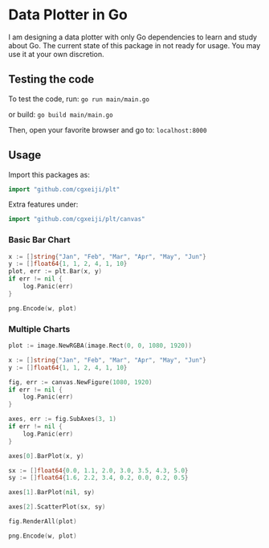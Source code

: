 # Data Plotter in Go
I am designing a data plotter with only Go dependencies to learn and study about Go.
The current state of this package in not ready for usage. You may use it at your own discretion.

## Testing the code
To test the code, run:
`go run main/main.go`

or build:
`go build main/main.go`

Then, open your favorite browser and go to:
`localhost:8000`

## Usage
Import this packages as:
```go
import "github.com/cgxeiji/plt"
```

Extra features under:
```go
import "github.com/cgxeiji/plt/canvas"
```

### Basic Bar Chart

```go
x := []string{"Jan", "Feb", "Mar", "Apr", "May", "Jun"}
y := []float64{1, 1, 2, 4, 1, 10}
plot, err := plt.Bar(x, y)
if err != nil {
	log.Panic(err)
}

png.Encode(w, plot)
```

### Multiple Charts

```go
plot := image.NewRGBA(image.Rect(0, 0, 1080, 1920))

x := []string{"Jan", "Feb", "Mar", "Apr", "May", "Jun"}
y := []float64{1, 1, 2, 4, 1, 10}

fig, err := canvas.NewFigure(1080, 1920)
if err != nil {
	log.Panic(err)
}

axes, err := fig.SubAxes(3, 1)
if err != nil {
	log.Panic(err)
}

axes[0].BarPlot(x, y)

sx := []float64{0.0, 1.1, 2.0, 3.0, 3.5, 4.3, 5.0}
sy := []float64{1.6, 2.2, 3.4, 0.2, 0.0, 0.2, 0.5}

axes[1].BarPlot(nil, sy)

axes[2].ScatterPlot(sx, sy)

fig.RenderAll(plot)

png.Encode(w, plot)
```
